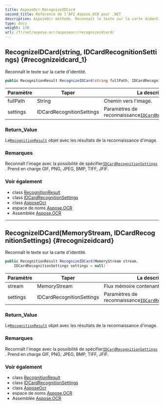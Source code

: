 ```yaml
---
title: AsposeOcr.RecognizeIDCard
second_title: Référence de l'API Aspose.OCR pour .NET
description: AsposeOcr méthode. Reconnaît le texte sur la carte didentité.
type: docs
weight: 130
url: /fr/net/aspose.ocr/asposeocr/recognizeidcard/
---
```

## RecognizeIDCard(string, IDCardRecognitionSettings) {#recognizeidcard_1}

Reconnaît le texte sur la carte d'identité.

```csharp
public RecognitionResult RecognizeIDCard(string fullPath, IDCardRecognitionSettings settings = null)
```

| Paramètre | Taper | La description |
| --- | --- | --- |
| fullPath | String | Chemin vers l'image. |
| settings | IDCardRecognitionSettings | Paramètres de reconnaissance[`IDCardRecognitionSettings`](../../idcardrecognitionsettings/). |

### Return_Value

Le[`RecognitionResult`](../../recognitionresult/) objet avec les résultats de la reconnaissance d'image.

### Remarques

Reconnaît l'image avec la possibilité de spécifier[`IDCardRecognitionSettings`](../../idcardrecognitionsettings/) . Prend en charge GIF, PNG, JPEG, BMP, TIFF, JFIF.

### Voir également

* class [RecognitionResult](../../recognitionresult/)
* class [IDCardRecognitionSettings](../../idcardrecognitionsettings/)
* class [AsposeOcr](../)
* espace de noms [Aspose.OCR](../../asposeocr/)
* Assemblée [Aspose.OCR](../../../)

---

## RecognizeIDCard(MemoryStream, IDCardRecognitionSettings) {#recognizeidcard}

Reconnaît le texte sur la carte d'identité.

```csharp
public RecognitionResult RecognizeIDCard(MemoryStream stream, 
    IDCardRecognitionSettings settings = null)
```

| Paramètre | Taper | La description |
| --- | --- | --- |
| stream | MemoryStream | Flux mémoire contenant l'image du reçu. |
| settings | IDCardRecognitionSettings | Paramètres de reconnaissance[`IDCardRecognitionSettings`](../../idcardrecognitionsettings/). |

### Return_Value

Le[`RecognitionResult`](../../recognitionresult/) objet avec les résultats de la reconnaissance d'image.

### Remarques

Reconnaît l'image avec la possibilité de spécifier[`IDCardRecognitionSettings`](../../idcardrecognitionsettings/) . Prend en charge GIF, PNG, JPEG, BMP, TIFF, JFIF.

### Voir également

* class [RecognitionResult](../../recognitionresult/)
* class [IDCardRecognitionSettings](../../idcardrecognitionsettings/)
* class [AsposeOcr](../)
* espace de noms [Aspose.OCR](../../asposeocr/)
* Assemblée [Aspose.OCR](../../../)


